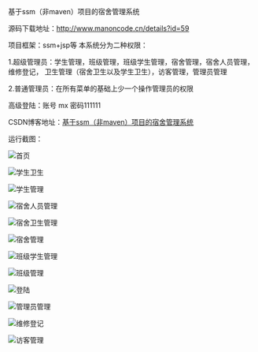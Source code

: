 基于ssm（非maven）项目的宿舍管理系统

源码下载地址：http://www.manoncode.cn/details?id=59


项目框架：ssm+jsp等
本系统分为二种权限：

1.超级管理员：学生管理，班级管理，班级学生管理，宿舍管理，宿舍人员管理，维修登记，
卫生管理（宿舍卫生以及学生卫生），访客管理，管理员管理

2.普通管理员：在所有菜单的基础上少一个操作管理员的权限


高级登陆：账号 mx 密码111111

CSDN博客地址：[基于ssm（非maven）项目的宿舍管理系统](https://blog.csdn.net/mataodehtml/article/details/113694440)

运行截图：

![首页](./运行截图/首页.png)

![学生卫生](./运行截图/学生卫生.png)

![学生管理](./运行截图/学生管理.png)

![宿舍人员管理](./运行截图/宿舍人员管理.png)

![宿舍卫生管理](./运行截图/宿舍卫生管理.png)

![宿舍管理](./运行截图/宿舍管理.png)

![班级学生管理](./运行截图/班级学生管理.png)

![班级管理](./运行截图/班级管理.png)

![登陆](./运行截图/登陆.png)

![管理员管理](./运行截图/管理员管理.png)

![维修登记](./运行截图/维修登记.png)

![访客管理](./运行截图/访客管理.png)
